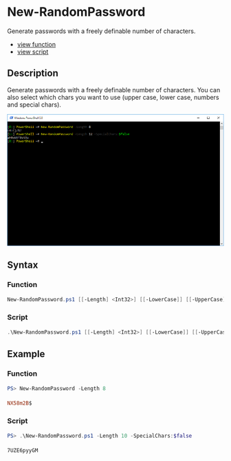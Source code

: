 # New-RandomPassword

Generate passwords with a freely definable number of characters.

* [view function](https://github.com/BornToBeRoot/PowerShell/blob/master/Module/LazyAdmin/Functions/New-RandomPassword.ps1)
* [view script](https://github.com/BornToBeRoot/PowerShell/blob/master/Scripts/New-RandomPassword.ps1)

## Description

Generate passwords with a freely definable number of characters. You can also select which chars you want to use (upper case, lower case, numbers and special chars).

![Screenshot](Images/New-RandomPassword.png?raw=true "New-RandomPassword")

## Syntax 

### Function

```powershell
New-RandomPassword.ps1 [[-Length] <Int32>] [[-LowerCase]] [[-UpperCase]] [[-Numbers]] [[-SpecialChars]] [[-CopyToClipboard]] [<CommonParameters>]
```

### Script

```powershell
.\New-RandomPassword.ps1 [[-Length] <Int32>] [[-LowerCase]] [[-UpperCase]] [[-Numbers]] [[-SpecialChars]] [[-CopyToClipboard]] [<CommonParameters>]
```

## Example

### Function 

```powershell
PS> New-RandomPassword -Length 8

NX58m2B$
```

### Script

```powershell
PS> .\New-RandomPassword.ps1 -Length 10 -SpecialChars:$false

7UZE6pyyGM
```